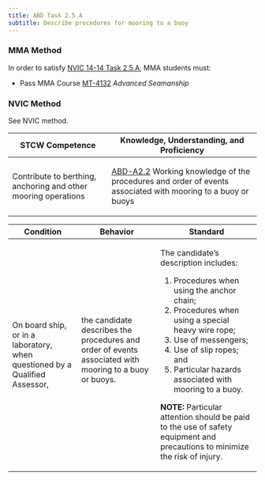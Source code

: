 ```yaml
---
title: ABD Task 2.5.A 
subtitle: Describe procedures for mooring to a buoy
---
```



### MMA Method

In order to satisfy  [NVIC 14-14  Task  2.5.A](/stcw23/assets/images/nvic-14-14.pdf), MMA students must:

* Pass MMA Course  [MT-4132](MT-4132) *Advanced Seamanship*


### NVIC Method

<a onclick="togglevisibility('nvic_methods')" >See NVIC method.</a>

<div id='nvic_methods' class='hide'>

<table>
<thead>
<tr>
<th class='forty'> STCW Competence </th>
<th class='sixty'> Knowledge, Understanding, and Proficiency </th>
</tr>
</thead>




<tbody>
<tr><td markdown='1'>

Contribute to berthing, anchoring and other mooring operations

</td><td markdown='1'>

[ABD-A2.2](../../tables/25.html#ABD-A2.2) Working knowledge of the procedures and order of events associated with mooring to a buoy or buoys

</td></tr>


</tbody>
</table>


<table>
<thead>
<tr><th class='twenty'>  Condition </th><th class='twenty'> Behavior </th><th  class='sixty'>Standard </th></tr>
</thead>
<tbody >



<tr><td markdown='1'>

On board ship, or in a laboratory, when questioned by a Qualified Assessor,

</td><td markdown='1'>

the candidate describes the procedures and order of events associated with mooring to a buoy or buoys.

<br>

<div class="tooltip">
<span class="tooltiptext">
</span>
</div>


</td><td markdown='1'>

The candidate’s description includes:

1. Procedures when using the anchor chain;
2. Procedures when using a special heavy wire rope;
3. Use of messengers;
4. Use of slip ropes; and
5. Particular hazards associated with mooring to a buoy.

**NOTE:** Particular attention should be paid to the use of safety equipment and precautions to minimize the risk of injury. 

</td></tr>
</tbody>
</table>
</div>
